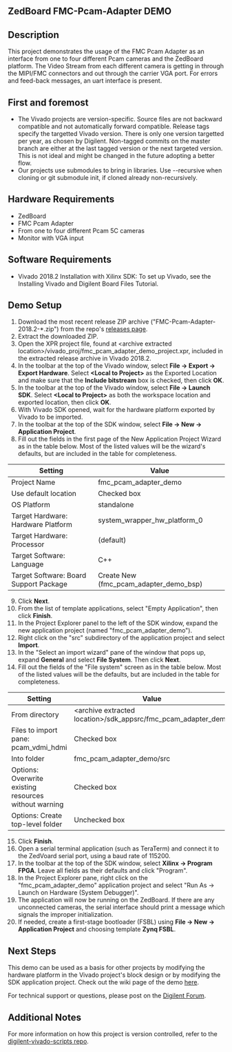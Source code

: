 ZedBoard FMC-Pcam-Adapter DEMO
------------------------------

Description
------------

This project demonstrates the usage of the FMC Pcam Adapter as an interface from one to four different Pcam cameras and the ZedBoard platform.
The Video Stream from each different camera is getting in through the MIPI/FMC connectors and out through the carrier VGA port. For errors and feed-back messages, an uart interface is present.

First and foremost
------------------

* The Vivado projects are version-specific. Source files are not backward compatible and not automatically forward compatible. Release tags specify the targetted Vivado version. There is only one version targetted per year, as chosen by Digilent. Non-tagged commits on the master branch are either at the last tagged version or the next targeted version. This is not ideal and might be changed in the future adopting a better flow.
* Our projects use submodules to bring in libraries. Use --recursive when cloning or git submodule init, if cloned already non-recursively.

Hardware Requirements
---------------------

* ZedBoard
* FMC Pcam Adapter
* From one to four different Pcam 5C cameras
* Monitor with VGA input 

Software Requirements
---------------------

* Vivado 2018.2 Installation with Xilinx SDK: To set up Vivado, see the Installing Vivado and Digilent Board Files Tutorial.

Demo Setup
----------

1. Download the most recent release ZIP archive ("FMC-Pcam-Adapter-2018.2-*.zip") from the repo's [releases page]().
2. Extract the downloaded ZIP.
3. Open the XPR project file, found at \<archive extracted location\>/vivado_proj/fmc_pcam_adapter_demo_project.xpr, included in the extracted release archive in Vivado 2018.2.
4. In the toolbar at the top of the Vivado window, select **File -> Export -> Export Hardware**. Select **\<Local to Project\>** as the Exported Location and make sure that the **Include bitstream** box is checked, then click **OK**.
5. In the toolbar at the top of the Vivado window, select **File -> Launch SDK**. Select **\<Local to Project\>** as both the workspace location and exported location, then click **OK**.
6. With Vivado SDK opened, wait for the hardware platform exported by Vivado to be imported.
7. In the toolbar at the top of the SDK window, select **File -> New -> Application Project**.
8. Fill out the fields in the first page of the New Application Project Wizard as in the table below. Most of the listed values will be the wizard's defaults, but are included in the table for completeness.

| Setting                                 | Value                                     |
| --------------------------------------- | ----------------------------------------- |
| Project Name                            | fmc_pcam_adapter_demo                     |
| Use default location                    | Checked box                               |
| OS Platform                             | standalone                                |
| Target Hardware: Hardware Platform      | system_wrapper_hw_platform_0              |
| Target Hardware: Processor              | (default)                                 |
| Target Software: Language               | C++                                       |
| Target Software: Board Support Package  | Create New (fmc_pcam_adapter_demo_bsp)    |

9. Click **Next**.
10. From the list of template applications, select "Empty Application", then click **Finish**.
11. In the Project Explorer panel to the left of the SDK window, expand the new application project (named "fmc_pcam_adapter_demo").
12. Right click on the "src" subdirectory of the application project and select **Import**.
13. In the "Select an import wizard" pane of the window that pops up, expand **General** and select **File System**. Then click **Next**.
14. Fill out the fields of the "File system" screen as in the table below. Most of the listed values will be the defaults, but are included in the table for completeness.

| Setting                                                | Value                                                            |
| -                                                      | -                                                                |
| From directory                                         | \<archive extracted location\>/sdk_appsrc/fmc_pcam_adapter_demo  |
| Files to import pane: pcam_vdmi_hdmi                   | Checked box                                                      |
| Into folder                                            | fmc_pcam_adapter_demo/src                                        |
| Options: Overwrite existing resources without warning  | Checked box                                                      |
| Options: Create top-level folder                       | Unchecked box                                                    |

15. Click **Finish**.
16. Open a serial terminal application (such as TeraTerm) and connect it to the ZedVoard serial port, using a baud rate of 115200.
17. In the toolbar at the top of the SDK window, select **Xilinx -> Program FPGA**. Leave all fields as their defaults and click "Program".
18. In the Project Explorer pane, right click on the "fmc_pcam_adapter_demo" application project and select "Run As -> Launch on Hardware (System Debugger)".
19. The application will now be running on the ZedBoard. If there are any unconnected cameras, the serial interface should print a message which signals the improper initialization. 
20. If needed, create a first-stage bootloader (FSBL) using **File -> New -> Application Project** and choosing template **Zynq FSBL**.


Next Steps
----------
This demo can be used as a basis for other projects by modifying the hardware platform in the Vivado project's block design or by modifying the SDK application project.
Check out the wiki page of the demo [here]().

For technical support or questions, please post on the [Digilent Forum](forum.digilentinc.com).

Additional Notes
----------------
For more information on how this project is version controlled, refer to the [digilent-vivado-scripts repo](https://github.com/digilent/digilent-vivado-scripts).

